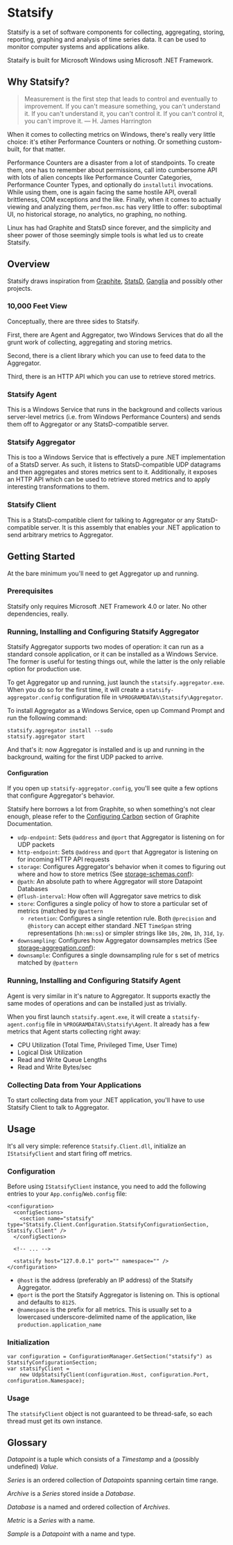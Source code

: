 # Statsify

Statsify is a set of software components for collecting, aggregating, storing, reporting, graphing and analysis of time series data. It can be used to monitor computer systems and applications alike.

Stataify is built for Microsoft Windows using Microsoft .NET Framework.

## Why Statsify?

> Measurement is the first step that leads to control and eventually to improvement. If you can't measure something, you can't understand it. If you can't understand it, you can't control it. If you can't control it, you can't
improve it.
> ― H. James Harrington

When it comes to collecting metrics on Windows, there's really very little choice: it's etiher Performance Counters or nothing. Or something custom-built, for that matter.

Performance Counters are a disaster from a lot of standpoints. To create them, one has to remember about permissions, call into cumbersome API with lots of alien concepts like Performance Counter Categories, Performance Counter Types, and optionally do `installutil` invocations. While using them, one is again facing the same hostile API, overall brittleness, COM exceptions and the like. Finally, when it comes to actually viewing and analyzing them, `perfmon.msc` has very little to offer: suboptimal UI, no historical storage, no analytics, no graphing, no nothing.

Linux has had Graphite and StatsD since forever, and the simplicity and sheer power of those seemingly simple tools is what led us to create Statsify.

## Overview

Statsify draws inspiration from [Graphite](https://github.com/graphite-project), [StatsD](https://github.com/etsy/statsd/), [Ganglia](http://ganglia.sourceforge.net/) and possibly other projects.

### 10,000 Feet View

Conceptually, there are three sides to Statsify. 

First, there are Agent and Aggregator, two Windows Services that do all the grunt work of collecting, aggregating and storing metrics. 

Second, there is a client library which you can use to feed data to the Aggregator.

Third, there is an HTTP API which you can use to retrieve stored metrics.

### Statsify Agent

This is a Windows Service that runs in the background and collects various server-level metrics (i.e. from Windows Performance Counters) and sends them off to Aggregator or any StatsD-compatible server.

### Statsify Aggregator

This is too a Windows Service that is effectively a pure .NET implementation of a StatsD server. As such, it listens to StatsD-compatible UDP datagrams and then aggregates and stores metrics sent to it. 
Additionally, it exposes an HTTP API which can be used to retrieve stored metrics and to apply interesting transformations to them.

### Statsify Client

This is a StatsD-compatible client for talking to Aggregator or any StatsD-compatible server. It is this assembly that enables your .NET application to send arbitrary metrics to Aggregator.

## Getting Started

At the bare minimum you'll need to get Aggregator up and running.

### Prerequisites

Statsify only requires Microsoft .NET Framework 4.0 or later. No other dependencies, really.

### Running, Installing and Configuring Statsify Aggregator

Statsify Aggregator supports two modes of operation: it can run as a standard console application, or it can be installed as a Windows Service. The former is useful for testing things out, while the latter is the only reliable option for production use.

To get Aggregator up and running, just launch the `statsify.aggregator.exe`. When you do so for the first time, it will create a `statsify-aggregator.config` configuration file in `%PROGRAMDATA%\Statsify\Aggregator`.

To install Aggregator as a Windows Service, open up Command Prompt and run the following command:

    statsify.aggregator install --sudo
    statsify.aggregator start
    
And that's it: now Aggregator is installed and is up and running in the background, waiting for the first UDP packed to arrive.

#### Configuration

If you open up `statsify-aggregator.config`, you'll see quite a few options that configure Aggregator's behavior.

Statsify here borrows a lot  from Graphite, so when something's not clear enough, please refer to the [Configuring Carbon](http://graphite.readthedocs.org/en/latest/config-carbon.html) section of Graphite Documentation.

* `udp-endpoint`: Sets `@address` and `@port` that Aggregator is listening on for UDP packets
* `http-endpoint`: Sets `@address` and `@port` that Aggregator is listening on for incoming HTTP API requests
* `storage`: Configures Aggregator's behavior when it comes to figuring out where and how to store metrics (See [storage-schemas.conf](http://graphite.readthedocs.org/en/latest/config-carbon.html#storage-schemas-conf)):
 * `@path`: An absolute path to where Aggregator will store Datapoint Databases
 * `@flush-interval`: How often will Aggregator save metrics to disk
 * `store`: Configures a single policy of how to store a particular set of metrics (matched by `@pattern`
   * `retention`: Configures a single retention rule. Both `@precision` and `@history` can accept either standard .NET `TimeSpan` string representations (`hh:mm:ss`) or simpler strings like `10s`, `20m`, `1h`, `31d`, `1y`.
* `downsampling`: Configures how Aggregator downsamples metrics (See [storage-aggregation.conf](http://graphite.readthedocs.org/en/latest/config-carbon.html#storage-aggregation-conf)):
 * `downsample`: Configures a single downsampling rule for s set of metrics matched by `@pattern`

### Running, Installing and Configuring Statsify Agent

Agent is very similar in it's nature to Aggregator. It supports exactly the same modes of operations and can be installed just as trivially.

When you first launch `statsify.agent.exe`, it will create a `statsify-agent.config` file in `%PROGRAMDATA%\Statsify\Agent`. It already has a few metrics that Agent starts collecting right away:

* CPU Utilization (Total Time, Privileged Time, User Time)
* Logical Disk Utilization
 * Read and Write Queue Lengths
 * Read and Write Bytes/sec

### Collecting Data from Your Applications

To start collecting data from your .NET application, you'll have to use Statsify Client to talk to Aggregator.

## Usage

It's all very simple: reference `Statsify.Client.dll`, initialize an `IStatsifyClient` and start firing off metrics.

### Configuration

Before using `IStatsifyClient` instance, you need to add the following entries to your `App.config`/`Web.config` file:

    <configuration> 
      <configSections>
        <section name="statsify" type="Statsify.Client.Configuration.StatsifyConfigurationSection, Statsify.Client" />
      </configSections>
      
      <!-- ... -->
      
      <statsify host="127.0.0.1" port="" namespace="" />
    </configuration>
    
* `@host` is the address (preferably an IP address) of the Statsify Aggregator.
* `@port` is the port the Statsify Aggregator is listening on. This is optional and defaults to `8125`.
* `@namespace` is the prefix for all metrics. This is usually set to a lowercased underscore-delimited name of the application, like `production.application_name`

### Initialization

    var configuration = ConfigurationManager.GetSection("statsify") as StatsifyConfigurationSection;
    var statsifyClient = 
        new UdpStatsifyClient(configuration.Host, configuration.Port, configuration.Namespace);

### Usage

The `statsifyClient` object is not guaranteed to be thread-safe, so each thread must get its own instance.

## Glossary

_Datapoint_ is a tuple which consists of a _Timestamp_ and a (possibly undefined) _Value_.

_Series_ is an ordered collection of _Datapoints_ spanning certain time range.

_Archive_ is a _Series_ stored inside a _Database_.

_Database_ is a named and ordered collection of _Archives_.

_Metric_ is a _Series_ with a name.

_Sample_ is a _Datapoint_ with a name and type.

